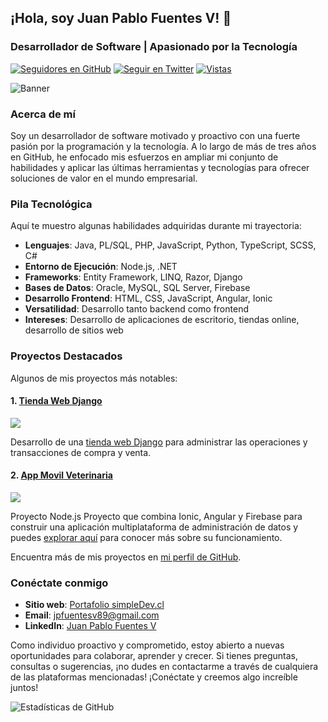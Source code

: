## ¡Hola, soy Juan Pablo Fuentes V! 👋

### Desarrollador de Software | Apasionado por la Tecnología

[![Seguidores en GitHub](https://img.shields.io/github/followers/jpfuentesv89?label=Sígueme%20en%20GitHub&style=social)](https://github.com/jpfuentesv89)
[![Seguir en Twitter](https://img.shields.io/twitter/follow/jpfuentesv89?style=social)](https://twitter.com/jpfuentesv89)
[![Vistas](https://hits.seeyoufarm.com/api/count/incr/badge.svg?url=https://github.com/jpfuentesv89)](https://github.com/jpfuentesv89)

![Banner](https://github.com/jpfuentesv89/jpfuentesv89/blob/main/banner.jpeg)

### Acerca de mí
Soy un desarrollador de software motivado y proactivo con una fuerte pasión por la programación y la tecnología. A lo largo de más de tres años en GitHub, he enfocado mis esfuerzos en ampliar mi conjunto de habilidades y aplicar las últimas herramientas y tecnologías para ofrecer soluciones de valor en el mundo empresarial.

### Pila Tecnológica
Aquí te muestro algunas habilidades adquiridas durante mi trayectoria:

- **Lenguajes**: Java, PL/SQL, PHP, JavaScript, Python, TypeScript, SCSS, C#
- **Entorno de Ejecución**: Node.js, .NET
- **Frameworks**: Entity Framework, LINQ, Razor, Django
- **Bases de Datos**: Oracle, MySQL, SQL Server, Firebase
- **Desarrollo Frontend**: HTML, CSS, JavaScript, Angular, Ionic
- **Versatilidad**: Desarrollo tanto backend como frontend
- **Intereses**: Desarrollo de aplicaciones de escritorio, tiendas online, desarrollo de sitios web

### Proyectos Destacados
Algunos de mis proyectos más notables:

#### 1. [Tienda Web Django](https://github.com/jpfuentesv89/jpfuentesv89-Tienda_Web_Django)
[![](https://img.shields.io/github/stars/jpfuentesv89/jpfuentesv89-Tienda_Web_Django?style=social)](https://github.com/jpfuentesv89/jpfuentesv89-Tienda_Web_Django)

Desarrollo de una [tienda web Django](https://tiendadjango.simpledev.cl/) para administrar las operaciones y transacciones de compra y venta.

#### 2. [App Movil Veterinaria](https://github.com/jpfuentesv89/jpfuentesv89-IonicAngularFirebase)
[![](https://img.shields.io/github/stars/jpfuentesv89/jpfuentesv89-IonicAngularFirebase?style=social)](https://github.com/jpfuentesv89/jpfuentesv89-IonicAngularFirebase)

Proyecto Node.js Proyecto que combina Ionic, Angular y Firebase para construir una aplicación multiplataforma de administración de datos
y puedes [explorar aquí](https://veteriapps.web.app/pages/home) para conocer más sobre su funcionamiento.



Encuentra más de mis proyectos en [mi perfil de GitHub](https://github.com/jpfuentesv89?tab=repositories).

### Conéctate conmigo

- **Sitio web**: [Portafolio simpleDev.cl](https://www.simpledev.cl)
- **Email**: [jpfuentesv89@gmail.com](mailto:jpfuentesv89@gmail.com)
- **LinkedIn**: [Juan Pablo Fuentes V](https://www.linkedin.com/in/juan-pablo-fuentes-v/)

Como individuo proactivo y comprometido, estoy abierto a nuevas oportunidades para colaborar, aprender y crecer. Si tienes preguntas, consultas o sugerencias, ¡no dudes en contactarme a través de cualquiera de las plataformas mencionadas! ¡Conéctate y creemos algo increíble juntos!

![Estadísticas de GitHub](https://github-readme-stats.vercel.app/api?username=jpfuentesv89&show_icons=true&count_private=true&include_all_commits=true&hide_border=true)
